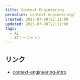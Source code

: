 ```yaml
---
title: Context Engineering
permalink: context-engineering/
created: 2025-07-08T22:11:00
updated: 2025-07-08T22:11:00
tags:
  - AI
  - AIエージェント
---
```

## リンク
- [context-engineering-intro](https://github.com/coleam00/context-engineering-intro)